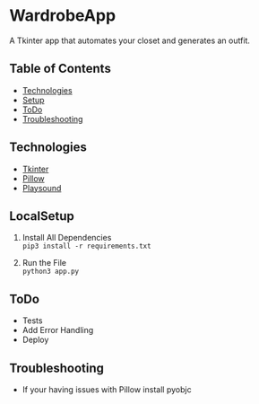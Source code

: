 # WardrobeApp
A Tkinter app that automates your closet and generates an outfit.

## Table of Contents
* [Technologies](#Technologies)
* [Setup](#LocalSetup)
* [ToDo](#ToDo)
* [Troubleshooting](#Troubleshooting)

## Technologies
* [Tkinter]
* [Pillow]
* [Playsound]

## LocalSetup
1) Install All Dependencies   
`pip3 install -r requirements.txt`

2) Run the File  
`python3 app.py`   

## ToDo
* Tests
* Add Error Handling
* Deploy

## Troubleshooting
* If your having issues with Pillow install pyobjc   

   [Tkinter]: <http://effbot.org/tkinterbook/>
   [Pillow]: <https://pillow.readthedocs.io/en/stable/>
   [Playsound]: <https://pypi.org/project/playsound/>
